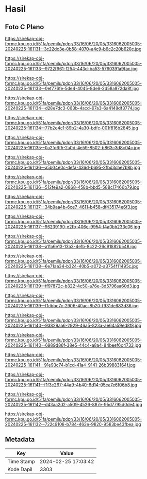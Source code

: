 # Hasil

## Foto C Plano

https://sirekap-obj-formc.kpu.go.id/51fa/pemilu/pdpr/33/16/06/20/05/3316062005005-20240225-161131--3c22dc3e-0b58-4070-a4c9-b6c2c20b620c.jpg

https://sirekap-obj-formc.kpu.go.id/51fa/pemilu/pdpr/33/16/06/20/05/3316062005005-20240225-161133--9722f961-f254-443d-ba53-5760391a9fac.jpg

https://sirekap-obj-formc.kpu.go.id/51fa/pemilu/pdpr/33/16/06/20/05/3316062005005-20240225-161133--0ef776fe-5de4-4045-8de6-2d58a872da8f.jpg

https://sirekap-obj-formc.kpu.go.id/51fa/pemilu/pdpr/33/16/06/20/05/3316062005005-20240225-161134--d28e7dc3-063b-4acd-97a3-6a4148df3774.jpg

https://sirekap-obj-formc.kpu.go.id/51fa/pemilu/pdpr/33/16/06/20/05/3316062005005-20240225-161134--77b2e4c1-89b2-4a30-bdfc-001f816b2845.jpg

https://sirekap-obj-formc.kpu.go.id/51fa/pemilu/pdpr/33/16/06/20/05/3316062005005-20240225-161135--0a2fd6f5-2a0d-4e59-8502-b863c3d8c04c.jpg

https://sirekap-obj-formc.kpu.go.id/51fa/pemilu/pdpr/33/16/06/20/05/3316062005005-20240225-161136--a5b04e0c-defa-436d-b695-2fbd3dae7b8b.jpg

https://sirekap-obj-formc.kpu.go.id/51fa/pemilu/pdpr/33/16/06/20/05/3316062005005-20240225-161136--512fe9a2-0868-458b-bbd5-588c17466b79.jpg

https://sirekap-obj-formc.kpu.go.id/51fa/pemilu/pdpr/33/16/06/20/05/3316062005005-20240225-161137--34b9aa4b-6ce7-4611-b458-df435174e6f3.jpg

https://sirekap-obj-formc.kpu.go.id/51fa/pemilu/pdpr/33/16/06/20/05/3316062005005-20240225-161137--96239190-e2fb-406c-9954-f4a0bb233c06.jpg

https://sirekap-obj-formc.kpu.go.id/51fa/pemilu/pdpr/33/16/06/20/05/3316062005005-20240225-161138--a11a6e13-13a3-4e1b-8c22-26c91882b548.jpg

https://sirekap-obj-formc.kpu.go.id/51fa/pemilu/pdpr/33/16/06/20/05/3316062005005-20240225-161138--6e71aa34-b324-40b5-a072-a3754f11495c.jpg

https://sirekap-obj-formc.kpu.go.id/51fa/pemilu/pdpr/33/16/06/20/05/3316062005005-20240225-161139--ff97872c-b322-4c50-a76e-3d5796aa60d3.jpg

https://sirekap-obj-formc.kpu.go.id/51fa/pemilu/pdpr/33/16/06/20/05/3316062005005-20240225-161139--f1dbbc7c-2906-40ac-8b20-f931de683d36.jpg

https://sirekap-obj-formc.kpu.go.id/51fa/pemilu/pdpr/33/16/06/20/05/3316062005005-20240225-161140--93829aa6-2929-46a5-823a-ae64a59ed8f8.jpg

https://sirekap-obj-formc.kpu.go.id/51fa/pemilu/pdpr/33/16/06/20/05/3316062005005-20240225-161140--6989d86f-38e5-44c4-a8a4-84beef6c4733.jpg

https://sirekap-obj-formc.kpu.go.id/51fa/pemilu/pdpr/33/16/06/20/05/3316062005005-20240225-161141--91e93c74-b1cd-41a4-9141-26b39883164f.jpg

https://sirekap-obj-formc.kpu.go.id/51fa/pemilu/pdpr/33/16/06/20/05/3316062005005-20240225-161141--f1f3c267-44a9-4b40-8d14-05ca7e6f06b8.jpg

https://sirekap-obj-formc.kpu.go.id/51fa/pemilu/pdpr/33/16/06/20/05/3316062005005-20240225-161142--d43aa2d2-a509-4526-887e-95d7795d0de4.jpg

https://sirekap-obj-formc.kpu.go.id/51fa/pemilu/pdpr/33/16/06/20/05/3316062005005-20240225-161132--722c9108-b784-463e-9820-9583be43fbea.jpg


## Metadata

| Key        | Value               |
| ---------- | ------------------- |
| Time Stamp | 2024-02-25 17:03:42 |
| Kode Dapil | 3303                |



